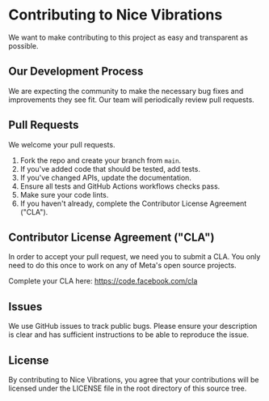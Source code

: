 # Contributing to Nice Vibrations
We want to make contributing to this project as easy and transparent as
possible.

## Our Development Process
We are expecting the community to make the necessary bug fixes and improvements they see fit. 
Our team will periodically review pull requests.

## Pull Requests
We welcome your pull requests.

1. Fork the repo and create your branch from `main`.
2. If you've added code that should be tested, add tests.
3. If you've changed APIs, update the documentation.
4. Ensure all tests and GitHub Actions workflows checks pass.
5. Make sure your code lints.
6. If you haven't already, complete the Contributor License Agreement ("CLA").

## Contributor License Agreement ("CLA")
In order to accept your pull request, we need you to submit a CLA. You only need
to do this once to work on any of Meta's open source projects.

Complete your CLA here: <https://code.facebook.com/cla>

## Issues
We use GitHub issues to track public bugs. Please ensure your description is
clear and has sufficient instructions to be able to reproduce the issue.

## License
By contributing to Nice Vibrations, you agree that your contributions will be licensed
under the LICENSE file in the root directory of this source tree.